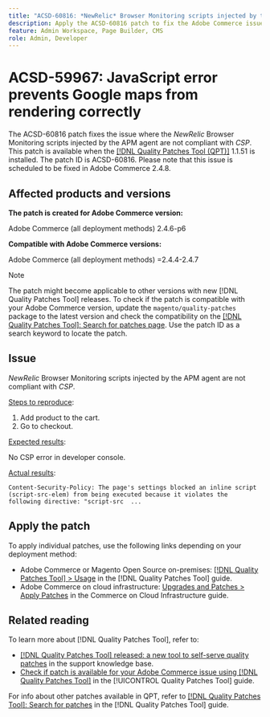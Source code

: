 ```yaml
---
title: "ACSD-60816: *NewRelic* Browser Monitoring scripts injected by the APM agent are not compliant with *CSP*"
description: Apply the ACSD-60816 patch to fix the Adobe Commerce issue where the *NewRelic* Browser Monitoring scripts injected by the APM agent are not compliant with *CSP* (Content Security Policy), preventing their execution.
feature: Admin Workspace, Page Builder, CMS
role: Admin, Developer
---
```

# ACSD-59967: JavaScript error prevents Google maps from rendering correctly

The ACSD-60816 patch fixes the issue where the *NewRelic* Browser Monitoring scripts injected by the APM agent are not compliant with *CSP*. This patch is available when the [[!DNL Quality Patches Tool (QPT)]](https://experienceleague.adobe.com/en/docs/commerce-knowledge-base/kb/announcements/commerce-announcements/magento-quality-patches-released-new-tool-to-self-serve-quality-patches) 1.1.51 is installed. The patch ID is ACSD-60816. Please note that this issue is scheduled to be fixed in Adobe Commerce 2.4.8.

## Affected products and versions

**The patch is created for Adobe Commerce version:**

Adobe Commerce (all deployment methods) 2.4.6-p6

**Compatible with Adobe Commerce versions:**

Adobe Commerce (all deployment methods) =2.4.4-2.4.7

>[!NOTE]
>
>The patch might become applicable to other versions with new [!DNL Quality Patches Tool] releases. To check if the patch is compatible with your Adobe Commerce version, update the `magento/quality-patches` package to the latest version and check the compatibility on the [[!DNL Quality Patches Tool]: Search for patches page](https://experienceleague.adobe.com/tools/commerce-quality-patches/index.html). Use the patch ID as a search keyword to locate the patch.

## Issue

*NewRelic* Browser Monitoring scripts injected by the APM agent are not compliant with *CSP*.

<u>Steps to reproduce</u>:

1. Add product to the cart.
1. Go to checkout. 

<u>Expected results</u>:

No CSP error in developer console.

<u>Actual results</u>:

``
Content-Security-Policy: The page's settings blocked an inline script (script-src-elem) from being executed because it violates the following directive: "script-src 
...
``

## Apply the patch

To apply individual patches, use the following links depending on your deployment method:

* Adobe Commerce or Magento Open Source on-premises: [[!DNL Quality Patches Tool] > Usage](/help/tools/quality-patches-tool/usage.md) in the [!DNL Quality Patches Tool] guide.
* Adobe Commerce on cloud infrastructure: [Upgrades and Patches > Apply Patches](https://experienceleague.adobe.com/docs/commerce-cloud-service/user-guide/develop/upgrade/apply-patches.html) in the Commerce on Cloud Infrastructure guide.

## Related reading

To learn more about [!DNL Quality Patches Tool], refer to:

* [[!DNL Quality Patches Tool] released: a new tool to self-serve quality patches](https://experienceleague.adobe.com/en/docs/commerce-knowledge-base/kb/announcements/commerce-announcements/magento-quality-patches-released-new-tool-to-self-serve-quality-patches) in the support knowledge base.
* [Check if patch is available for your Adobe Commerce issue using [!DNL Quality Patches Tool]](/help/tools/quality-patches-tool/patches-available-in-qpt/check-patch-for-magento-issue-with-magento-quality-patches.md) in the [!UICONTROL Quality Patches Tool] guide.


For info about other patches available in QPT, refer to [[!DNL Quality Patches Tool]: Search for patches](https://experienceleague.adobe.com/tools/commerce-quality-patches/index.html) in the [!DNL Quality Patches Tool] guide.
